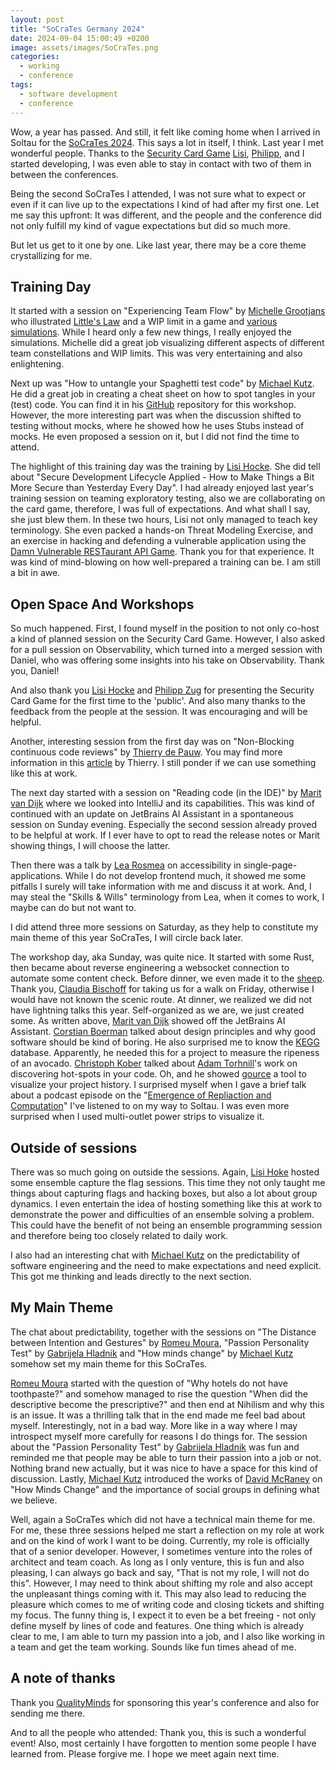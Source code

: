 ```yaml
---
layout: post
title: "SoCraTes Germany 2024"
date: 2024-09-04 15:00:49 +0200
image: assets/images/SoCraTes.png
categories:
  - working
  - conference
tags:
  - software development
  - conference
---
```


Wow, a year has passed. And still, it felt like coming home when I arrived in Soltau for the [SoCraTes 2024](https://www.socrates-conference.de/home).
This says a lot in itself, I think. Last year I met wonderful people. Thanks to the [Security Card Game](https://blog.maschmi.net/seccardgame/) 
[Lisi](https://www.linkedin.com/in/lisihocke/), [Philipp,](https://www.linkedin.com/in/philipp-zug-a892161b/) and I started developing, I was even able to stay in contact with two of them in between the conferences.

Being the second SoCraTes I attended, I was not sure what to expect or even if it can live up to the expectations I kind of had after my first one. Let me say this
upfront: It was different, and the people and the conference did not only fulfill my kind of vague expectations but did so much more.

But let us get to it one by one. Like last year, there may be a core theme crystallizing for me.

## Training Day

It started with a session on "Experiencing Team Flow" by [Michelle Grootjans](https://github.com/michelgrootjans) who illustrated [Little's Law](https://en.wikipedia.org/wiki/Little%27s_law) 
and a WIP limit in a game and [various simulations](https://github.com/michelgrootjans/explaining-flow). While I heard only a few new things, I really enjoyed the simulations. Michelle did a great job
visualizing different aspects of different team constellations and WIP limits. This was very entertaining and also enlightening.

Next up was "How to untangle your Spaghetti test code" by [Michael Kutz](https://www.linkedin.com/in/micha-kutz/). He did a great job in creating a cheat sheet on how to spot
tangles in your (test) code. You can find it in his [GitHub](https://github.com/mkutz/untangle-your-spaghetti-test-code) repository for this workshop. However, the more interesting 
part was when the discussion shifted to testing without mocks, where he showed how he uses Stubs instead of mocks. He even proposed a session on it, but I did not find the time to attend.

The highlight of this training day was the training by [Lisi Hocke](https://www.linkedin.com/in/lisihocke/). She did tell about 
"Secure Development Lifecycle Applied - How to Make Things a Bit More Secure than Yesterday Every Day". I had already enjoyed last year's training session on teaming exploratory 
testing, also we are collaborating on the card game, therefore, I was full of expectations. And what shall I say, she just blew them. In these two hours, 
Lisi not only managed to teach key terminology. She even packed a hands-on Threat Modeling Exercise, and an exercise in hacking and defending a vulnerable application using the 
[Damn Vulnerable RESTaurant API Game](https://github.com/theowni/Damn-Vulnerable-RESTaurant-API-Game). Thank you for that experience. It was kind of mind-blowing on how well-prepared a training can be. I am still a bit in awe.

## Open Space And Workshops

So much happened. First, I found myself in the position to not only co-host a kind of planned session on the Security Card Game. However, I also asked for a pull session on 
 Observability, which turned into a merged session with Daniel, who was offering some insights into his take on Observability. Thank you, Daniel!

And also thank you [Lisi Hocke](https://www.linkedin.com/in/lisihocke/) and [Philipp Zug](https://www.linkedin.com/in/philipp-zug-a892161b/) for presenting the Security Card Game for the first time to the 'public'.
And also many thanks to the feedback from the people at the session. It was encouraging and will be helpful.

Another, interesting session from the first day was on "Non-Blocking continuous code reviews" by [Thierry de Pauw](https://www.linkedin.com/in/tdpauw/). 
You may find more information in this [article](https://thinkinglabs.io/articles/2023/05/02/non-blocking-continuous-code-reviews-a-case-study.html) by Thierry. I still ponder if we can use something like this at work.

The next day started with a session on "Reading code (in the IDE)" by [Marit van Dijk](https://www.linkedin.com/in/maritvandijk/)
where we looked into IntelliJ and its capabilities. This was kind of continued with an update on JetBrains AI
Assistant in a spontaneous session on Sunday evening. Especially the second session already proved to be helpful
at work. If I ever have to opt to read the release notes or Marit showing things, I will choose the latter.

Then there was a talk by [Lea Rosmea](https://www.linkedin.com/in/lea-rosema/) on accessibility in single-page-applications. While I do not
develop frontend much, it showed me some pitfalls I surely will take information with me and discuss it at work. And, I may steal the
"Skills & Wills" terminology from Lea, when it comes to work, I maybe can do but not want to.

I did attend three more sessions on Saturday, as they help to constitute my main theme of this year SoCraTes, I will circle back
later.

The workshop day, aka Sunday, was quite nice. It started with some Rust, then became about reverse engineering a websocket
connection to automate some content check. Before dinner, we even made it to the [sheep](https://www.soltau-touristik.de/natur/heide-schnucken/schnucken-gucken).
Thank you, [Claudia Bischoff](https://www.linkedin.com/in/claudia-bischoff/) for taking us for a walk on Friday, 
otherwise I would have not known the scenic route. At dinner, we realized we did not have lightning talks this year. Self-organized as we are, we just created some. 
As written above, [Marit van Dijk](https://www.linkedin.com/in/maritvandijk/) showed off the JetBrains AI Assistant. [Corstian Boerman](https://www.linkedin.com/in/corstianboerman/) 
talked about design principles and why good software should be kind of boring. He also surprised me to know the [KEGG](https://www.genome.jp/kegg/) database. Apparently,
he needed this for a project to measure the ripeness of an avocado. [Christoph Kober](https://www.linkedin.com/in/christophkober/) talked
about [Adam Torhnill](https://www.adamtornhill.com/)'s work on discovering hot-spots in your code. Oh, and he showed [gource](https://gource.io)
a tool to visualize your project history. I surprised myself when I gave a brief talk about a podcast episode on 
the "[Emergence of Repliaction and Computation](https://www.preposterousuniverse.com/podcast/2024/08/19/286-blaise-aguera-y-arcas-on-the-emergence-of-replication-and-computation/)"
I've listened to on my way to Soltau. I was even more surprised when I used multi-outlet power strips to visualize it. 

## Outside of sessions

There was so much going on outside the sessions. Again, [Lisi Hoke](https://www.linkedin.com/in/lisihocke/) hosted some 
ensemble capture the flag sessions. This time they not only taught me things about capturing flags and hacking boxes, but also
a lot about group dynamics. I even entertain the idea of hosting something like this at work to demonstrate the power and difficulties
of an ensemble solving a problem. This could have the benefit of not being an ensemble programming session and therefore being too closely
  related to daily work.

I also had an interesting chat with [Michael Kutz](https://www.linkedin.com/in/micha-kutz/) on the predictability of
software engineering and the need to make expectations and need explicit. This got me thinking and leads directly to the
 next section.

## My Main Theme

The chat about predictability, together with the sessions on "The Distance between Intention and Gestures" by [Romeu Moura](https://www.linkedin.com/in/romeu/),
"Passion Personality Test" by [Gabrijela Hladnik](https://www.linkedin.com/in/gabrijelahladnik/) and "How minds change" by
[Michael Kutz](https://www.linkedin.com/in/micha-kutz/) somehow set my main theme for this SoCraTes.

[Romeu Moura](https://www.linkedin.com/in/romeu/) started with the question of "Why hotels do not have toothpaste?" and
somehow managed to rise the question "When did the descriptive become the prescriptive?" and then end at Nihilism and why this
is an issue. It was a thrilling talk that in the end made me feel bad about myself. Interestingly, not in a bad way. More like
in a way where I may introspect myself more carefully for reasons I do things for. The session about the "Passion Personality
Test" by [Gabrijela Hladnik](https://www.linkedin.com/in/gabrijelahladnik/) was fun and reminded me that people may 
 be able to turn their passion into a job or not. Nothing brand new actually, but it was nice to have a space for this kind
of discussion. Lastly, [Michael Kutz](https://www.linkedin.com/in/micha-kutz/) introduced the works of [David McRaney](https://www.davidmcraney.com)
on "How Minds Change" and the importance of social groups in defining what we believe.

Well, again a SoCraTes which did not have a technical main theme for me. For me, these three sessions helped me start 
a reflection on my role at work and on the kind of work I want to be doing. Currently, my role is officially that of a
senior developer. However, I sometimes venture into the roles of architect and team coach. As long as I only venture, 
this is fun and also pleasing, I can always go back and say, "That is not my role, I will not do this". However, I may need to think 
about shifting my role and also accept the unpleasant things coming with it. This may also lead to reducing the pleasure which comes to me of
writing code and closing tickets and shifting my focus. The funny thing is, I expect it to even be a bet freeing - not only
define myself by lines of code and features. One thing which is already clear to me, I am able to turn my passion into a job, 
and I also like working in a team and get the team working. Sounds like fun times ahead of me.

## A note of thanks

Thank you [QualityMinds](https://qualityminds.com/de/) for sponsoring this year's conference and also for sending me there.

And to all the people who attended: Thank you, this is such a wonderful event! Also, most certainly I have forgotten to mention some people I have learned from. 
Please forgive me.
I hope we meet again next time.